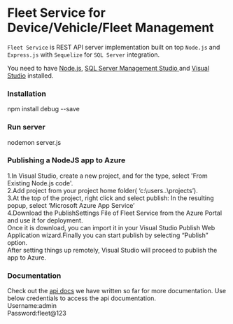 # Fleet Service for Device/Vehicle/Fleet Management


`Fleet Service` is REST API server implementation built on top `Node.js` and `Express.js` with `Sequelize` for `SQL Server` integration.


You need to have [Node.js](https://nodejs.org), [SQL Server Management Studio ](https://docs.microsoft.com/en-us/sql/ssms/download-sql-server-management-studio-ssms?view=sql-server-2017) and [Visual Studio](https://www.visualstudio.com/downloads/) installed.


### Installation
npm install debug --save

### Run server
nodemon server.js

### Publishing a NodeJS app to Azure
1.In Visual Studio, create a new project, and for the type, select 'From Existing Node.js code'.<br/>
2.Add project from your project home folder( ‘c:\users\..\projects’).<br/>
3.At the top of the project, right click and select publish: In the resulting popup, select ‘Microsoft Azure App Service’<br/>
4.Download the PublishSettings File of Fleet Service from the Azure Portal and use it for deployment.<br/>
Once it is download, you can import it in your Visual Studio Publish Web Application wizard.Finally you can start publish by selecting “Publish” option.<br/>
After setting things up remotely, Visual Studio will proceed to publish the app to Azure.<br/>

### Documentation

Check out the
[api docs](https://fleet-service.azurewebsites.net/docs) we have written so far for more documentation.
Use below credentials to access the api documentation.<br/>
Username:admin<br/>
Password:fleet@123<br/>